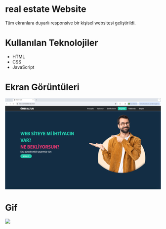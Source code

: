 # real estate Website
 Tüm ekranlara duyarlı responsive bir kişisel  websitesi geliştirildi.

# Kullanılan Teknolojiler
- HTML
- CSS
- JavaScript



# Ekran Görüntüleri
![](images/screen.png)

# Gif
![](images/screen.gif)